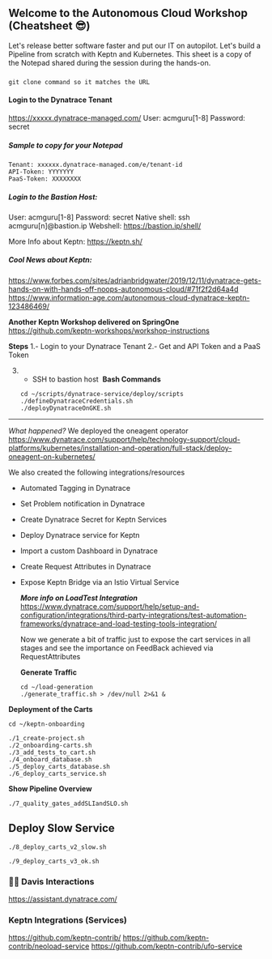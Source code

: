 ## Welcome to the Autonomous Cloud Workshop (Cheatsheet 😎)

Let's release better software faster and put our IT on autopilot. Let's build a Pipeline from scratch with Keptn and Kubernetes.
This sheet is a copy of the Notepad shared during the session during the hands-on.

###

```
git clone command so it matches the URL 
```




#### Login to the Dynatrace Tenant

https://xxxxx.dynatrace-managed.com/
User: acmguru[1-8]
Password: secret

##### Sample to copy for your Notepad

```
Tenant: xxxxxx.dynatrace-managed.com/e/tenant-id
API-Token: YYYYYYY
PaaS-Token: XXXXXXXX
```

##### **Login to the Bastion Host:** 
User: acmguru[1-8]
Password: secret
Native shell: ssh  acmguru[n]@bastion.ip
Webshell: https://bastion.ip/shell/

More Info about Keptn: https://keptn.sh/

##### Cool News about Keptn:

https://www.forbes.com/sites/adrianbridgwater/2019/12/11/dynatrace-gets-hands-on-with-hands-off-noops-autonomous-cloud/#71f2f2d64a4d
https://www.information-age.com/autonomous-cloud-dynatrace-keptn-123486469/

**Another Keptn Workshop delivered on SpringOne**
https://github.com/keptn-workshops/workshop-instructions

**Steps**
1.- Login to your Dynatrace Tenant
2.- Get and API Token and a PaaS Token 

3. - SSH to bastion host 
    **Bash Commands**

    ```
    cd ~/scripts/dynatrace-service/deploy/scripts
    ./defineDynatraceCredentials.sh
    ./deployDynatraceOnGKE.sh
    ```

----
*What happened?*
We deployed the oneagent operator
https://www.dynatrace.com/support/help/technology-support/cloud-platforms/kubernetes/installation-and-operation/full-stack/deploy-oneagent-on-kubernetes/

We also created the following integrations/resources

- Automated Tagging in Dynatrace

- Set Problem notification in Dynatrace

- Create Dynatrace Secret for Keptn Services

- Deploy Dynatrace service for Keptn

- Import a custom Dashboard in Dynatrace

- Create Request Attributes in Dynatrace

- Expose Keptn Bridge via an Istio Virtual Service

  ***More info on LoadTest Integration***
  https://www.dynatrace.com/support/help/setup-and-configuration/integrations/third-party-integrations/test-automation-frameworks/dynatrace-and-load-testing-tools-integration/

  
  Now we generate a bit of traffic just to expose the cart services in all stages and see the importance on FeedBack achieved via RequestAttributes

  **Generate Traffic** 

  ```
  cd ~/load-generation
  ./generate_traffic.sh > /dev/null 2>&1 &
  ```

**Deployment of the Carts**

```
cd ~/keptn-onboarding
```

```
./1_create-project.sh
./2_onboarding-carts.sh
./3_add_tests_to_cart.sh
./4_onboard_database.sh
./5_deploy_carts_database.sh
./6_deploy_carts_service.sh
```

**Show Pipeline Overview**

```
./7_quality_gates_addSLIandSLO.sh
```

## Deploy Slow Service

```
./8_deploy_carts_v2_slow.sh
```

```
./9_deploy_carts_v3_ok.sh
```


### 👱‍♀️ Davis Interactions
https://assistant.dynatrace.com/


### Keptn Integrations (Services)
https://github.com/keptn-contrib/
https://github.com/keptn-contrib/neoload-service
https://github.com/keptn-contrib/ufo-service
